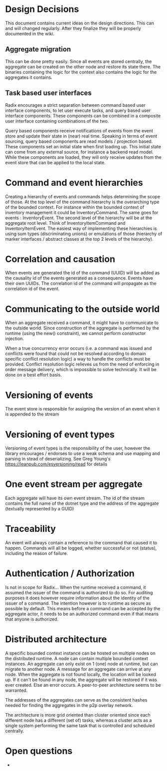 # Design Decisions

This document contains current ideas on the design directions. This can and will changed regularly. After they finalize they will be properly documented in the wiki.

## Aggregate migration

This can be done pretty easily. Since all events are stored centrally, the aggregate can be created on the other node and restore its state there. The binaries containing the logic for the context also contains the logic for the aggregates it contains.

## Task based user interfaces

Radix encourages a strict separation between command based user interface components, to let user execute tasks, and query based user interface components. These components can be combined in a composite user interface containing combinations of the two.

Query based components receive notifications of events from the event store and update their state in (near) real time. Speaking in terms of event sourcing, query based components are read models / projection based. These components set an initial state when first loading up. This initial state can come from any external source, for instance a backend read model. While these components are loaded, they will only receive updates from the event store that can be applied to the local state.

# Command and event hierarchies

Creating a hierarchy of events and commands helps determining the scope of those. At the top level of the command hierarchy is the overarching type of the bounded context. For instance within the bounded context of inventory management it could be InventoryCommand. The same goes for events : InventoryEvent. The second level of the hierarchy will be at the aggregate root level. Think of InventoryItemCommand and InventoryItemEvent. The easiest way of implementing these hierarchies is using sum types (discriminating unions) or emulations of those (hierarchy of marker interfaces / abstract classes at the top 2 levels of the hierarchy).

# Correlation and causation

When events are generated the id of the command (UUID) will be added as the causality id of the events generated as a consequence. Events have their own UUIDs. The correlation id of the command will propagate as the correlation id of the event.

# Communicating to the outside world

When an aggregate received a command, it might have to communicate to the outside world. Since construction of the aggregate is performed by the runtime (using the new() constraint), we cannot perform constructor injection. 

When a true concurrency error occurs (i.e. a command was issued and conflicts were found that could not be resolved according to domain specific conflict resolution logic) a way to handle the conflicts must be provided. Conflict resolution logic relieves us from the need of enforcing in order message delivery, which is impossible to solve technically. It will be done on a best effort basis.

# Versioning of events

The event store is responsible for assigning the version of an event when it is appended to the stream

# Versioning of event types

Versioning of event types is the responsibility of the user, however the library encourages / endorses to use a weak schema and use mapping and parsing in stead of deserializing. See Greg Young's https://leanpub.com/esversioning/read for details

# One event stream per aggregate

Each aggregate will have its own event stream. The id of the stream contains the full name of the dotnet type and the address of the aggregate (textually represented by a GUID)

# Traceability

An event will always contain a reference to the command that caused it to happen. Commands will all be logged, whether successful or not (status), including the reason of failure.

# Authentication / Authorization

Is not in scope for Radix... When the runtime received a command, it assumed the issuer of the command is authorized to do so. For auditing purposes it does however require information about the identity of the issuer of a command. The intention however is to runtime as secure as possible by default. This means before a command can be accepted by the aggregate actor, it needs to be an authorized command even if that means that anyone is authorized.

# Distributed architecture

A specific bounded context instance can be hosted on multiple nodes on the distributed runtime. A node can contain multiple bounded context instances. An aggregate can only exist on 1 (one) node at runtime, but can migrate to another node. A message for an aggregate can arrive at any node. When the aggregate is not found locally, the location will be looked up. If it can't be found in any node, the aggregate will be restored if it was ever created. Else an error occurs. A peer-to-peer architecture seems to be warranted.

The addresses of the aggregates can serve as the consistent hashes needed for finding the aggregates in the p2p overlay network.

The architecture is more grid oriented than cluster oriented since each different node has a different (set of) tasks, whereas a cluster acts as a single system performing the same task that is controlled and scheduled centrally.

# Open questions

- 



 

